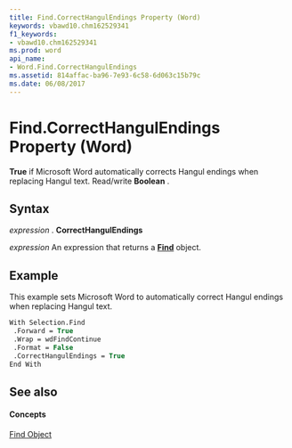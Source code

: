 ```yaml
---
title: Find.CorrectHangulEndings Property (Word)
keywords: vbawd10.chm162529341
f1_keywords:
- vbawd10.chm162529341
ms.prod: word
api_name:
- Word.Find.CorrectHangulEndings
ms.assetid: 814affac-ba96-7e93-6c58-6d063c15b79c
ms.date: 06/08/2017
---
```



# Find.CorrectHangulEndings Property (Word)

 **True** if Microsoft Word automatically corrects Hangul endings when replacing Hangul text. Read/write **Boolean** .


## Syntax

 _expression_ . **CorrectHangulEndings**

 _expression_ An expression that returns a **[Find](Word.Find.md)** object.


## Example

This example sets Microsoft Word to automatically correct Hangul endings when replacing Hangul text.


```vb
With Selection.Find 
 .Forward = True 
 .Wrap = wdFindContinue 
 .Format = False 
 .CorrectHangulEndings = True 
End With
```


## See also


#### Concepts


[Find Object](Word.Find.md)

